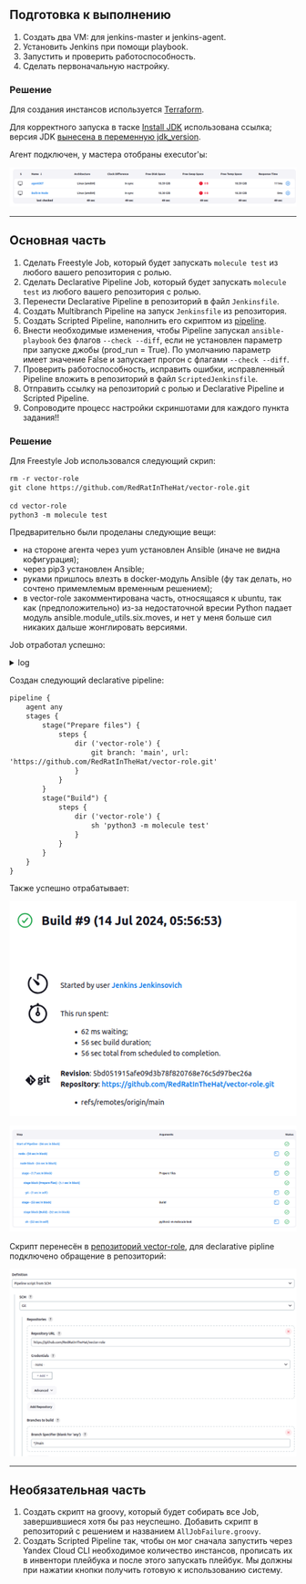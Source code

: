 ## Подготовка к выполнению

1. Создать два VM: для jenkins-master и jenkins-agent.
2. Установить Jenkins при помощи playbook.
3. Запустить и проверить работоспособность.
4. Сделать первоначальную настройку.

### Решение

Для создания инстансов используется [Terraform](terraform/main.tf).

Для корректного запуска в таске [Install JDK](infrastructure/site.yml) использована ссылка; версия JDK [вынесена в переменную jdk_version](infrastructure/inventory/cicd/group_vars/jenkins.yml).

Агент подключен, у мастера отобраны executor'ы:

![alt text](images/1.png)

---

## Основная часть

1. Сделать Freestyle Job, который будет запускать `molecule test` из любого вашего репозитория с ролью.
2. Сделать Declarative Pipeline Job, который будет запускать `molecule test` из любого вашего репозитория с ролью.
3. Перенести Declarative Pipeline в репозиторий в файл `Jenkinsfile`.
4. Создать Multibranch Pipeline на запуск `Jenkinsfile` из репозитория.
5. Создать Scripted Pipeline, наполнить его скриптом из [pipeline](./pipeline).
6. Внести необходимые изменения, чтобы Pipeline запускал `ansible-playbook` без флагов `--check --diff`, если не установлен параметр при запуске джобы (prod_run = True). По умолчанию параметр имеет значение False и запускает прогон с флагами `--check --diff`.
7. Проверить работоспособность, исправить ошибки, исправленный Pipeline вложить в репозиторий в файл `ScriptedJenkinsfile`.
8. Отправить ссылку на репозиторий с ролью и Declarative Pipeline и Scripted Pipeline.
9. Сопроводите процесс настройки скриншотами для каждого пункта задания!!

### Решение

Для Freestyle Job использовался следующий скрип:
```shell
rm -r vector-role
git clone https://github.com/RedRatInTheHat/vector-role.git

cd vector-role
python3 -m molecule test
```

Предварительно были проделаны следующие вещи:
* на стороне агента через yum установлен Ansible (иначе не видна кофигурация);
* через pip3 установлен Ansible;
* руками пришлось влезть в docker-модуль Ansible (фу так делать, но сочтено примемлемым временным решением);
* в vector-role закомментирована часть, относящаяся к ubuntu, так как (предположительно) из-за недостаточной вресии Python падает модуль ansible.module_utils.six.moves, и нет у меня больше сил никаких дальше жонглировать версиями.

Job отработал успешно:

<details>
<summary>log</summary>
<code>
Started by user Jenkins Jenkinsovich
Running as SYSTEM
Building remotely on agent-007 in workspace /opt/jenkins_agent/workspace/test vector
[test vector] $ /bin/sh -xe /tmp/jenkins14467026683115622986.sh
+ rm -r vector-role
+ git clone https://github.com/RedRatInTheHat/vector-role.git
Cloning into 'vector-role'...
+ cd vector-role
+ python3 -m molecule test
/usr/local/lib/python3.6/site-packages/requests/__init__.py:104: RequestsDependencyWarning: urllib3 (1.26.19) or chardet (5.0.0)/charset_normalizer (2.0.12) doesn't match a supported version!
  RequestsDependencyWarning)
[34mINFO    [0m default scenario test matrix: dependency, lint, cleanup, destroy, syntax, create, prepare, converge, idempotence, side_effect, verify, cleanup, destroy
[34mINFO    [0m Performing prerun[33m...[0m
[34mINFO    [0m Set [33mANSIBLE_LIBRARY[0m=[35m/root/.cache/ansible-compat/4865c4/[0m[95mmodules[0m:[35m/root/.ansible/plugins/[0m[95mmodules[0m:[35m/usr/share/ansible/plugins/[0m[95mmodules[0m
[34mINFO    [0m Set [33mANSIBLE_COLLECTIONS_PATHS[0m=[35m/root/.cache/ansible-compat/4865c4/[0m[95mcollections[0m:[35m/root/.ansible/[0m[95mcollections[0m:[35m/usr/share/ansible/[0m[95mcollections[0m
[34mINFO    [0m Set [33mANSIBLE_ROLES_PATH[0m=[35m/root/.cache/ansible-compat/4865c4/[0m[95mroles[0m:[35m/root/.ansible/[0m[95mroles[0m:[35m/usr/share/ansible/[0m[95mroles[0m:[35m/etc/ansible/[0m[95mroles[0m
[34mINFO    [0m Using [35m/root/.ansible/roles/[0m[95mnetology.vector_role[0m symlink to current repository in order to enable Ansible to find the role using its expected full name.
[34mINFO    [0m [2;36mRunning [0m[2;32mdefault[0m[2;36m > [0m[2;32mdependency[0m
[31mWARNING [0m Skipping, missing the requirements file.
[31mWARNING [0m Skipping, missing the requirements file.
[34mINFO    [0m [2;36mRunning [0m[2;32mdefault[0m[2;36m > [0m[2;32mlint[0m
[34mINFO    [0m Lint is disabled.
[34mINFO    [0m [2;36mRunning [0m[2;32mdefault[0m[2;36m > [0m[2;32mcleanup[0m
[31mWARNING [0m Skipping, cleanup playbook not configured.
[34mINFO    [0m [2;36mRunning [0m[2;32mdefault[0m[2;36m > [0m[2;32mdestroy[0m
[34mINFO    [0m Sanity checks: [32m'docker'[0m

PLAY [Destroy] *****************************************************************

TASK [Destroy molecule instance(s)] ********************************************
[33mchanged: [localhost] => (item=centos)[0m

TASK [Wait for instance(s) deletion to complete] *******************************
[32mok: [localhost] => (item=centos)[0m

TASK [Delete docker networks(s)] ***********************************************

PLAY RECAP *********************************************************************
[33mlocalhost[0m                  : [32mok=2   [0m [33mchanged=1   [0m unreachable=0    failed=0    [36mskipped=1   [0m rescued=0    ignored=0

[34mINFO    [0m [2;36mRunning [0m[2;32mdefault[0m[2;36m > [0m[2;32msyntax[0m

playbook: /opt/jenkins_agent/workspace/test vector/vector-role/molecule/default/converge.yml
[34mINFO    [0m [2;36mRunning [0m[2;32mdefault[0m[2;36m > [0m[2;32mcreate[0m

PLAY [Create] ******************************************************************

TASK [Log into a Docker registry] **********************************************
[36mskipping: [localhost] => (item=None) [0m
[36mskipping: [localhost][0m

TASK [Check presence of custom Dockerfiles] ************************************
[32mok: [localhost] => (item={u'pre_build_image': True, u'name': u'centos', u'cgroupns_mode': u'host', u'image': u'geerlingguy/docker-centos8-ansible:latest', u'command': u'/usr/sbin/init', u'volumes': [u'/sys/fs/cgroup:/sys/fs/cgroup:rw'], u'privileged': True, u'override_command': False})[0m

TASK [Create Dockerfiles from image names] *************************************
[36mskipping: [localhost] => (item={u'pre_build_image': True, u'name': u'centos', u'cgroupns_mode': u'host', u'image': u'geerlingguy/docker-centos8-ansible:latest', u'command': u'/usr/sbin/init', u'volumes': [u'/sys/fs/cgroup:/sys/fs/cgroup:rw'], u'privileged': True, u'override_command': False})[0m

TASK [Discover local Docker images] ********************************************
[32mok: [localhost] => (item={u'item': {u'pre_build_image': True, u'name': u'centos', u'cgroupns_mode': u'host', u'image': u'geerlingguy/docker-centos8-ansible:latest', u'command': u'/usr/sbin/init', u'volumes': [u'/sys/fs/cgroup:/sys/fs/cgroup:rw'], u'privileged': True, u'override_command': False}, u'skipped': True, u'ansible_loop_var': u'item', u'skip_reason': u'Conditional result was False', u'i': 0, u'ansible_index_var': u'i', u'changed': False})[0m

TASK [Build an Ansible compatible image (new)] *********************************
[36mskipping: [localhost] => (item=molecule_local/geerlingguy/docker-centos8-ansible:latest)[0m

TASK [Create docker network(s)] ************************************************

TASK [Determine the CMD directives] ********************************************
[36mskipping: [localhost] => (item={u'pre_build_image': True, u'name': u'centos', u'cgroupns_mode': u'host', u'image': u'geerlingguy/docker-centos8-ansible:latest', u'command': u'/usr/sbin/init', u'volumes': [u'/sys/fs/cgroup:/sys/fs/cgroup:rw'], u'privileged': True, u'override_command': False})[0m

TASK [Create molecule instance(s)] *********************************************
[33mchanged: [localhost] => (item=centos)[0m

TASK [Wait for instance(s) creation to complete] *******************************
[1;30mFAILED - RETRYING: Wait for instance(s) creation to complete (300 retries left).[0m
[33mchanged: [localhost] => (item={u'ansible_loop_var': u'item', u'ansible_job_id': u'631416223294.50913', u'failed': False, u'started': 1, u'changed': True, u'item': {u'pre_build_image': True, u'name': u'centos', u'cgroupns_mode': u'host', u'image': u'geerlingguy/docker-centos8-ansible:latest', u'command': u'/usr/sbin/init', u'volumes': [u'/sys/fs/cgroup:/sys/fs/cgroup:rw'], u'privileged': True, u'override_command': False}, u'finished': 0, u'results_file': u'/root/.ansible_async/631416223294.50913'})[0m

PLAY RECAP *********************************************************************
[33mlocalhost[0m                  : [32mok=4   [0m [33mchanged=2   [0m unreachable=0    failed=0    [36mskipped=5   [0m rescued=0    ignored=0

[34mINFO    [0m [2;36mRunning [0m[2;32mdefault[0m[2;36m > [0m[2;32mprepare[0m
[31mWARNING [0m Skipping, prepare playbook not configured.
[34mINFO    [0m [2;36mRunning [0m[2;32mdefault[0m[2;36m > [0m[2;32mconverge[0m

PLAY [Converge] ****************************************************************

TASK [Include vector-role] *****************************************************

TASK [vector-role : Create group vector] ***************************************
[33mchanged: [centos][0m

TASK [vector-role : Add user vector] *******************************************
[33mchanged: [centos][0m

TASK [vector-role : Make sure Vector directory exists] *************************
[33mchanged: [centos][0m

TASK [vector-role : Make sure var Vector directory exists] *********************
[33mchanged: [centos][0m

TASK [vector-role : Unarchive Vector] ******************************************
[33mchanged: [centos][0m

TASK [vector-role : Copy vector to etc] ****************************************
[33mchanged: [centos][0m

TASK [vector-role : Copy vector.service file] **********************************
[33mchanged: [centos][0m

TASK [vector-role : Add vector.yaml file] **************************************
[33mchanged: [centos][0m

RUNNING HANDLER [vector-role : Restart and enable Vector service] **************
[33mchanged: [centos][0m

PLAY RECAP *********************************************************************
[33mcentos[0m                     : [32mok=9   [0m [33mchanged=9   [0m unreachable=0    failed=0    skipped=0    rescued=0    ignored=0

[34mINFO    [0m [2;36mRunning [0m[2;32mdefault[0m[2;36m > [0m[2;32midempotence[0m

PLAY [Converge] ****************************************************************

TASK [Include vector-role] *****************************************************

TASK [vector-role : Create group vector] ***************************************
[32mok: [centos][0m

TASK [vector-role : Add user vector] *******************************************
[32mok: [centos][0m

TASK [vector-role : Make sure Vector directory exists] *************************
[32mok: [centos][0m

TASK [vector-role : Make sure var Vector directory exists] *********************
[32mok: [centos][0m

TASK [vector-role : Unarchive Vector] ******************************************
[32mok: [centos][0m

TASK [vector-role : Copy vector to etc] ****************************************
[32mok: [centos][0m

TASK [vector-role : Copy vector.service file] **********************************
[32mok: [centos][0m

TASK [vector-role : Add vector.yaml file] **************************************
[32mok: [centos][0m

PLAY RECAP *********************************************************************
[32mcentos[0m                     : [32mok=8   [0m changed=0    unreachable=0    failed=0    skipped=0    rescued=0    ignored=0

[34mINFO    [0m Idempotence completed successfully.
[34mINFO    [0m [2;36mRunning [0m[2;32mdefault[0m[2;36m > [0m[2;32mside_effect[0m
[31mWARNING [0m Skipping, side effect playbook not configured.
[34mINFO    [0m [2;36mRunning [0m[2;32mdefault[0m[2;36m > [0m[2;32mverify[0m
[34mINFO    [0m Running Ansible Verifier

PLAY [Verify] ******************************************************************

TASK [Get vector user info] ****************************************************
[32mok: [centos][0m

TASK [Get vector group info] ***************************************************
[32mok: [centos][0m

TASK [Get Vector service info] *************************************************
[32mok: [centos][0m

TASK [Get Vector configuration validation result] ******************************
[33mchanged: [centos][0m

TASK [Check if user exists] ****************************************************
[32mok: [centos] => {[0m
[32m    "changed": false, [0m
[32m    "msg": "All assertions passed"[0m
[32m}[0m

TASK [Check if vector user is in vector group] *********************************
[32mok: [centos] => {[0m
[32m    "changed": false, [0m
[32m    "msg": "All assertions passed"[0m
[32m}[0m

TASK [Check if Vector service started] *****************************************
[32mok: [centos] => {[0m
[32m    "changed": false, [0m
[32m    "msg": "All assertions passed"[0m
[32m}[0m

TASK [Check if Vector configuration is valid] **********************************
[32mok: [centos] => {[0m
[32m    "changed": false, [0m
[32m    "msg": "All assertions passed"[0m
[32m}[0m

PLAY RECAP *********************************************************************
[33mcentos[0m                     : [32mok=8   [0m [33mchanged=1   [0m unreachable=0    failed=0    skipped=0    rescued=0    ignored=0

[34mINFO    [0m Verifier completed successfully.
[34mINFO    [0m [2;36mRunning [0m[2;32mdefault[0m[2;36m > [0m[2;32mcleanup[0m
[31mWARNING [0m Skipping, cleanup playbook not configured.
[34mINFO    [0m [2;36mRunning [0m[2;32mdefault[0m[2;36m > [0m[2;32mdestroy[0m

PLAY [Destroy] *****************************************************************

TASK [Destroy molecule instance(s)] ********************************************
[33mchanged: [localhost] => (item=centos)[0m

TASK [Wait for instance(s) deletion to complete] *******************************
[1;30mFAILED - RETRYING: Wait for instance(s) deletion to complete (300 retries left).[0m
[33mchanged: [localhost] => (item=centos)[0m

TASK [Delete docker networks(s)] ***********************************************

PLAY RECAP *********************************************************************
[33mlocalhost[0m                  : [32mok=2   [0m [33mchanged=2   [0m unreachable=0    failed=0    [36mskipped=1   [0m rescued=0    ignored=0

[34mINFO    [0m Pruning extra files from scenario ephemeral directory
Finished: SUCCESS
</code>
</details>

Создан следующий declarative pipeline:

```
pipeline {
    agent any
    stages {
        stage("Prepare files") {
            steps {
                dir ('vector-role') {
                    git branch: 'main', url: 'https://github.com/RedRatInTheHat/vector-role.git'
                }
            }
        }
        stage("Build") {
            steps {
                dir ('vector-role') {
                    sh 'python3 -m molecule test'
                }
            }
        }
    }
}
```

Также успешно отрабатывает:

![alt text](images/2.png)

![alt text](images/4.png)

Скрипт перенесён в [репозиторий vector-role](https://github.com/RedRatInTheHat/vector-role/blob/main/Jenkinsfile), для declarative pipline подключено обращение в репозиторий:

![alt text](images/5.png)



---

## Необязательная часть

1. Создать скрипт на groovy, который будет собирать все Job, завершившиеся хотя бы раз неуспешно. Добавить скрипт в репозиторий с решением и названием `AllJobFailure.groovy`.
2. Создать Scripted Pipeline так, чтобы он мог сначала запустить через Yandex Cloud CLI необходимое количество инстансов, прописать их в инвентори плейбука и после этого запускать плейбук. Мы должны при нажатии кнопки получить готовую к использованию систему.
